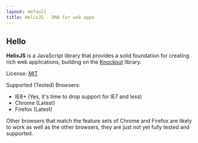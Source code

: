 ```yaml
---
layout: default
title: HelixJS - DNA for web apps
---
```


## Hello

**HelixJS** is a JavaScript library that provides a solid foundation for creating rich web applications, building 
on the [Knockout](http://knockoutjs.com) library.

License: [MIT](http://www.opensource.org/licenses/mit-license.php)

Supported (Tested) Browsers:

- IE8+ (Yes, it's time to drop support for IE7 and less)
- Chrome (Latest)
- Firefox (Latest)

Other browsers that match the feature sets of Chrome and Firefox are likely to work as well as the other browsers, they are just not yet fully tested and supported.